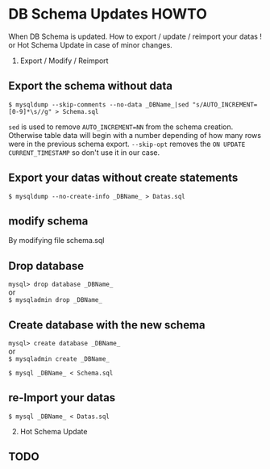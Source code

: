 # DB Schema Updates HOWTO

When DB Schema is updated. How to export / update / reimport your datas !
or Hot Schema Update in case of minor changes.

1. Export / Modify / Reimport

## Export the schema without data
`$ mysqldump --skip-comments --no-data _DBName_|sed "s/AUTO_INCREMENT=[0-9]*\s//g" > Schema.sql`

`sed` is used to remove `AUTO_INCREMENT=NN` from the schema creation. Otherwise
table data will begin with a number depending of how many rows were in the
previous schema export.
`--skip-opt` removes the `ON UPDATE CURRENT_TIMESTAMP` so don't use it in our case.

## Export your datas without create statements
`$ mysqldump --no-create-info _DBName_ > Datas.sql`

## modify schema
By modifying file schema.sql

## Drop database
`mysql> drop database _DBName_`<br/>
or<br/>
`$ mysqladmin drop _DBName_`

## Create database with the new schema
`mysql> create database _DBName_`<br/>
or<br/>
`$ mysqladmin create _DBName_`

`$ mysql _DBName_ < Schema.sql`

## re-Import your datas
`$ mysql _DBName_ < Datas.sql`

2. Hot Schema Update

## TODO
